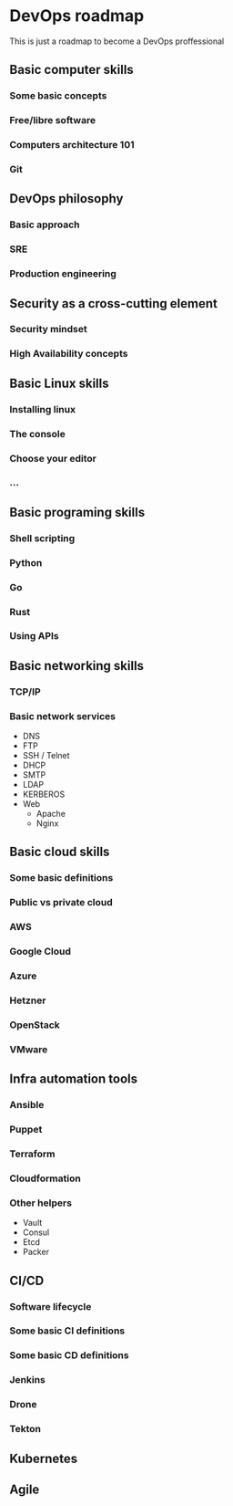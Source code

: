 # DevOps roadmap

This is just a roadmap to become a DevOps proffessional


## Basic computer skills

### Some basic concepts

### Free/libre software

### Computers architecture 101

### Git

## DevOps philosophy

### Basic approach

### SRE

### Production engineering

## Security as a cross-cutting element

### Security mindset

### High Availability concepts

## Basic Linux skills

### Installing linux

### The console

### Choose your editor

### ...

## Basic programing skills

### Shell scripting

### Python

### Go

### Rust

### Using APIs

## Basic networking skills

### TCP/IP

### Basic network services

* DNS
* FTP
* SSH / Telnet
* DHCP
* SMTP
* LDAP
* KERBEROS
* Web
  * Apache
  * Nginx


## Basic cloud skills

### Some basic definitions

### Public vs private cloud

### AWS

### Google Cloud

### Azure

### Hetzner

### OpenStack

### VMware

## Infra automation tools

### Ansible

### Puppet

### Terraform

### Cloudformation

### Other helpers

* Vault
* Consul
* Etcd
* Packer

## CI/CD

### Software lifecycle

### Some basic CI definitions

### Some basic CD definitions

### Jenkins

### Drone

### Tekton

## Kubernetes

## Agile
